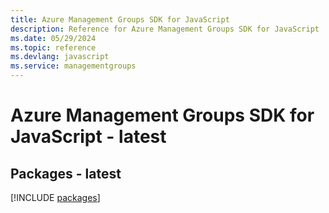 ```yaml
---
title: Azure Management Groups SDK for JavaScript
description: Reference for Azure Management Groups SDK for JavaScript
ms.date: 05/29/2024
ms.topic: reference
ms.devlang: javascript
ms.service: managementgroups
---
```

# Azure Management Groups SDK for JavaScript - latest
## Packages - latest
[!INCLUDE [packages](management-groups-index.md)]